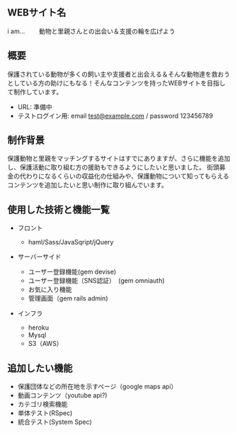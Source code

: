## WEBサイト名
 
i am...　
　動物と里親さんとの出会い＆支援の輪を広げよう

## 概要
 
 保護されている動物が多くの飼い主や支援者と出会える＆そんな動物達を救おうとしている方の助けにもなる！そんなコンテンツを持ったWEBサイトを目指して制作しています。

- URL: 準備中
- テストログイン用: email test@example.com / password 123456789

 
## 制作背景
 
保護動物と里親をマッチングするサイトはすでにありますが、さらに機能を追加し、保護活動に取り組む方の援助もできるようにしたいと思いました。
街頭募金の代わりになるくらいの収益化の仕組みや、保護動物について知ってもらえるコンテンツを追加したいと思い制作に取り組んでいます。
 
## 使用した技術と機能一覧
 
- フロント
  - haml/Sass/JavaSqript/jQuery

- サーバーサイド
  - ユーザー登録機能(gem devise)
  - ユーザー登録機能（SNS認証）　(gem omniauth)
  - お気に入り機能
  - 管理画面（gem rails admin)

- インフラ
  - heroku
  - Mysql
  - S3（AWS）


## 追加したい機能

- 保護団体などの所在地を示すページ（google maps api）
- 動画コンテンツ（youtube api?)
- カテゴリ検索機能 
- 単体テスト(RSpec)
- 統合テスト(System Spec)



